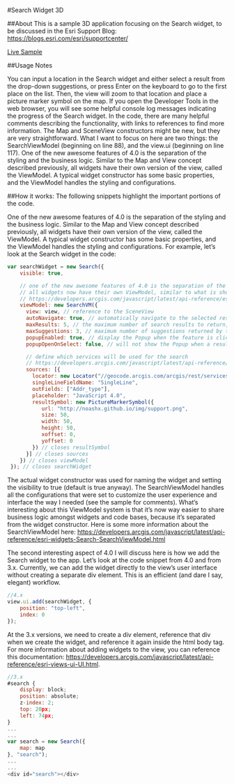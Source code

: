 #Search Widget 3D

##About
This is a sample 3D application focusing on the Search widget, to be discussed in the Esri Support Blog: https://blogs.esri.com/esri/supportcenter/

[Live Sample](http://noashx.github.io/blog/Search_Widget_3D.html)

##Usage Notes

You can input a location in the Search widget and either select a result from the drop-down suggestions, or press Enter on the keyboard to go to the first place on the list.
Then, the view will zoom to that location and place a picture marker symbol on the map. If you open the Developer Tools in the web browser, you will see some helpful console log messages indicating the progress of the Search widget.
In the code, there are many helpful comments describing the functionality, with links to references to find more information.
The Map and SceneView constructors might be new, but they are very straightforward.
What I want to focus on here are two things: the SearchViewModel (beginning on line 88), and the view.ui (beginning on line 117).
One of the new awesome features of 4.0 is the separation of the styling and the business logic. Similar to the Map and View concept described previously, all widgets have their own version of the view, called the ViewModel.
A typical widget constructor has some basic properties, and the ViewModel handles the styling and configurations.


##How it works:
The following snippets highlight the important portions of the code.

One of the new awesome features of 4.0 is the separation of the styling and the business logic. Similar to the Map and View concept described previously, all widgets have their own version of the view, called the ViewModel. A typical widget constructor has some basic properties, and the ViewModel handles the styling and configurations. For example, let’s look at the Search widget in the code:
```javascript
var searchWidget = new Search({
    visible: true,

    // one of the new awesome features of 4.0 is the separation of the styling and the business logic, such that
    // all widgets now have their own ViewModel, similar to what is shown below
    // https://developers.arcgis.com/javascript/latest/api-reference/esri-widgets-Search-SearchViewModel.html
    viewModel: new SearchVM({
      view: view, // reference to the SceneView
      autoNavigate: true, // automatically navigate to the selected result once selected
      maxResults: 5, // the maximum number of search results to return, the default value is 6     
      maxSuggestions: 3, // maximum number of suggestions returned by the widget
      popupEnabled: true, // display the Popup when the feature is clicked
      popupOpenOnSelect: false, // will not show the Popup when a result is selected from the Search results

      // define which services will be used for the search
      // https://developers.arcgis.com/javascript/latest/api-reference/esri-widgets-Search-SearchViewModel.html#sources
      sources: [{
        locator: new Locator("//geocode.arcgis.com/arcgis/rest/services/World/GeocodeServer"),
        singleLineFieldName: "SingleLine",
        outFields: ["Addr_type"],
        placeholder: "JavaScript 4.0",
        resultSymbol: new PictureMarkerSymbol({
           url: "http://noashx.github.io/img/support.png",
           size: 50,
           width: 50,
           height: 50,
           xoffset: 0,
           yoffset: 0
        }) // closes resultSymbol
      }] // closes sources
    }) // closes viewModel
 }); // closes searchWidget
```
The actual widget constructor was used for naming the widget and setting the visibility to true (default is true anyway). The SearchViewModel handles all the configurations that were set to customize the user experience and interface the way I needed (see the sample for comments). What’s interesting about this ViewModel system is that it’s now way easier to share business logic amongst widgets and code bases, because it’s separated from the widget constructor. Here is some more information about the SearchViewModel here: https://developers.arcgis.com/javascript/latest/api-reference/esri-widgets-Search-SearchViewModel.html

The second interesting aspect of 4.0 I will discuss here is how we add the Search widget to the app. Let’s look at the code snippet from 4.0 and from 3.x. Currently, we can add the widget directly to the view’s user interface without creating a separate div element. This is an efficient (and dare I say, elegant) workflow.

```javascript
//4.x
view.ui.add(searchWidget, {
    position: "top-left",
    index: 0
});
```
At the 3.x versions, we need to create a div element, reference that div when we create the widget, and reference it again inside the html body tag. For more information about adding widgets to the view, you can reference this documentation: https://developers.arcgis.com/javascript/latest/api-reference/esri-views-ui-UI.html.

```javascript
//3.x
#search {
    display: block;
    position: absolute;
    z-index: 2;
    top: 20px;
    left: 74px;
}
...
...
var search = new Search({
    map: map
}, "search");
...
...
<div id="search"></div>
```
